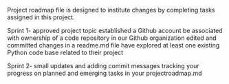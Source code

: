 
Project roadmap file is designed to institute changes by completing tasks assigned in this project. 

Sprint 1- 
 approved project topic
 established a Github account
 be associated with ownership of a code repository in our Github organization
 edited and committed changes in a readme.md file
 have explored at least one existing Python code base related to their project 

Sprint 2- 
small updates and adding commit messages
 tracking your progress on planned and emerging tasks in your projectroadmap.md
